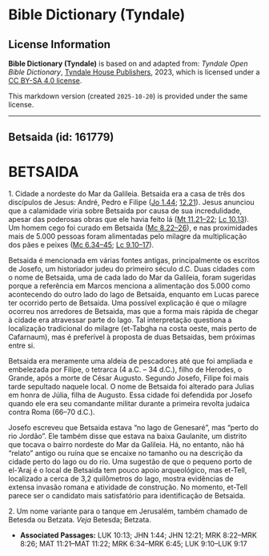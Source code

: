 # Bible Dictionary (Tyndale)

## License Information

**Bible Dictionary (Tyndale)** is based on and adapted from: _Tyndale Open Bible Dictionary_, [Tyndale House Publishers](https://tyndaleopenresources.com/), 2023, which is licensed under a [CC BY-SA 4.0 license](https://creativecommons.org/licenses/by-sa/4.0/legalcode.en).

This markdown version (created `2025-10-20`) is provided under the same license.



--------------------------------

## Betsaida (id: 161779)

BETSAIDA
========

1\. Cidade a nordeste do Mar da Galileia. Betsaida era a casa de três dos discípulos de Jesus: André, Pedro e Filipe ([Jo 1\.44](https://ref.ly/John1:44); [12\.21](https://ref.ly/John12:21)). Jesus anunciou que a calamidade viria sobre Betsaida por causa de sua incredulidade, apesar das poderosas obras que ele havia feito lá ([Mt 11\.21–22](https://ref.ly/Matt11:21-Matt11:22); [Lc 10\.13](https://ref.ly/Luke10:13)). Um homem cego foi curado em Betsaida ([Mc 8\.22–26](https://ref.ly/Mark8:22-Mark8:26)), e nas proximidades mais de 5\.000 pessoas foram alimentadas pelo milagre da multiplicação dos pães e peixes ([Mc 6\.34–45](https://ref.ly/Mark6:34-Mark6:45); [Lc 9\.10–17](https://ref.ly/Luke9:10-Luke9:17)).

Betsaida é mencionada em várias fontes antigas, principalmente os escritos de Josefo, um historiador judeu do primeiro século d.C. Duas cidades com o nome de Betsaida, uma de cada lado do Mar da Galileia, foram sugeridas porque a referência em Marcos menciona a alimentação dos 5\.000 como acontecendo do outro lado do lago de Betsaida, enquanto em Lucas parece ter ocorrido perto de Betsaida. Uma possível explicação é que o milagre ocorreu nos arredores de Betsaida, mas que a forma mais rápida de chegar à cidade era atravessar parte do lago. Tal interpretação questiona a localização tradicional do milagre (et\-Tabgha na costa oeste, mais perto de Cafarnaum), mas é preferível à proposta de duas Betsaidas, bem próximas entre si.

Betsaida era meramente uma aldeia de pescadores até que foi ampliada e embelezada por Filipe, o tetrarca (4 a.C. – 34 d.C.), filho de Herodes, o Grande, após a morte de César Augusto. Segundo Josefo, Filipe foi mais tarde sepultado naquele local. O nome de Betsaida foi alterado para Julias em honra de Júlia, filha de Augusto. Essa cidade foi defendida por Josefo quando ele era seu comandante militar durante a primeira revolta judaica contra Roma (66–70 d.C.).

Josefo escreveu que Betsaida estava “no lago de Genesaré”, mas “perto do rio Jordão”. Ele também disse que estava na baixa Gaulanite, um distrito que tocava o bairro nordeste do Mar da Galileia. Há, no entanto, não há “relato” antigo ou ruína que se encaixe no tamanho ou na descrição da cidade perto do lago ou do rio. Uma sugestão de que o pequeno porto de el\-’Araj é o local de Betsaida tem pouco apoio arqueológico, mas et\-Tell, localizado a cerca de 3,2 quilômetros do lago, mostra evidências de extensa invasão romana e atividade de construção. No momento, et\-Tell parece ser o candidato mais satisfatório para identificação de Betsaida.

2\. Um nome variante para o tanque em Jerusalém, também chamado de Betesda ou Betzata. *Veja* Betesda; Betzata.

* **Associated Passages:** LUK 10:13; JHN 1:44; JHN 12:21; MRK 8:22–MRK 8:26; MAT 11:21–MAT 11:22; MRK 6:34–MRK 6:45; LUK 9:10–LUK 9:17

